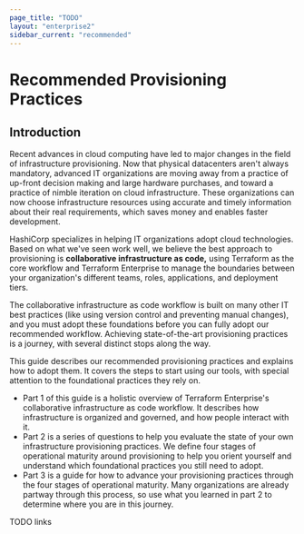 ```yaml
---
page_title: "TODO"
layout: "enterprise2"
sidebar_current: "recommended"
---
```


# Recommended Provisioning Practices

## Introduction

Recent advances in cloud computing have led to major changes in the field of infrastructure provisioning. Now that physical datacenters aren't always mandatory, advanced IT organizations are moving away from a practice of up-front decision making and large hardware purchases, and toward a practice of nimble iteration on cloud infrastructure. These organizations can now choose infrastructure resources using accurate and timely information about their real requirements, which saves money and enables faster development.

HashiCorp specializes in helping IT organizations adopt cloud technologies. Based on what we've seen work well, we believe the best approach to provisioning is **collaborative infrastructure as code,** using Terraform as the core workflow and Terraform Enterprise to manage the boundaries between your organization's different teams, roles, applications, and deployment tiers.

The collaborative infrastructure as code workflow is built on many other IT best practices (like using version control and preventing manual changes), and you must adopt these foundations before you can fully adopt our recommended workflow. Achieving state-of-the-art provisioning practices is a journey, with several distinct stops along the way.

This guide describes our recommended provisioning practices and explains how to adopt them. It covers the steps to start using our tools, with special attention to the foundational practices they rely on.

* Part 1 of this guide is a holistic overview of Terraform Enterprise's collaborative infrastructure as code workflow. It describes how infrastructure is organized and governed, and how people interact with it.
* Part 2 is a series of questions to help you evaluate the state of your own infrastructure provisioning practices. We define four stages of operational maturity around provisioning to help you orient yourself and understand which foundational practices you still need to adopt.
* Part 3 is a guide for how to advance your provisioning practices through the four stages of operational maturity. Many organizations are already partway through this process, so use what you learned in part 2 to determine where you are in this journey.

TODO links
